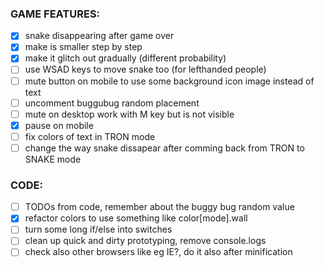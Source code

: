 ### GAME FEATURES:

- [x] snake disappearing after game over
 - [x] make is smaller step by step
 - [x] make it glitch out gradually (different probability)
- [ ] use WSAD keys to move snake too (for lefthanded people)
- [ ] mute button on mobile to use some background icon image instead of text
- [ ] uncomment buggubug random placement
- [ ] mute on desktop work with M key but is not visible
- [x] pause on mobile
- [ ] fix colors of text in TRON mode
- [ ] change the way snake dissapear after comming back from TRON to SNAKE mode

### CODE:

- [ ] TODOs from code, remember about the buggy bug random value
- [x] refactor colors to use something like color[mode].wall
- [ ] turn some long if/else into switches
- [ ] clean up quick and dirty prototyping, remove console.logs
- [ ] check also other browsers like eg IE?, do it also after minification
